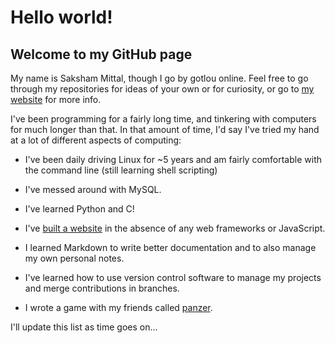 # Hello world!

## Welcome to my GitHub page

My name is Saksham Mittal, though I go by gotlou online. Feel free to go through my repositories for ideas of your own or for curiosity, or go to [my website](https://gotlougit.github.io) for more info.

I've been programming for a fairly long time, and tinkering with computers for much longer than that. In that amount of time, I'd say I've tried my hand at a lot of different aspects of computing:

- I've been daily driving Linux for ~5 years and am fairly comfortable with the command line (still learning shell scripting)

- I've messed around with MySQL.

- I've learned Python and C!

- I've [built a website](https://gotlougit.github.io) in the absence of any web frameworks or JavaScript.

- I learned Markdown to write better documentation and to also manage my own personal notes.

- I've learned how to use version control software to manage my projects and merge contributions in branches.

- I wrote a game with my friends called [panzer](https://github.com/gotlougit/panzer).

I'll update this list as time goes on...

